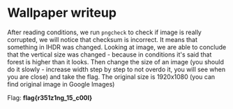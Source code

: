 # Wallpaper writeup
After reading conditions, we run `pngcheck` to check if image is really corrupted, we will notice that checksum is incorrect. It means that something in IHDR was changed. Looking at image, we are able to conclude that the vertical size was changed - because in conditions it's said that forest is higher than it looks.
Then change the size of an image (you should do it slowly - increase width step by step to not overdo it, you will see when you are close) and take the flag. The original size is 1920x1080 (you can find original image in Google Images)

Flag: **flag{r351z1ng_15_c00l}**
